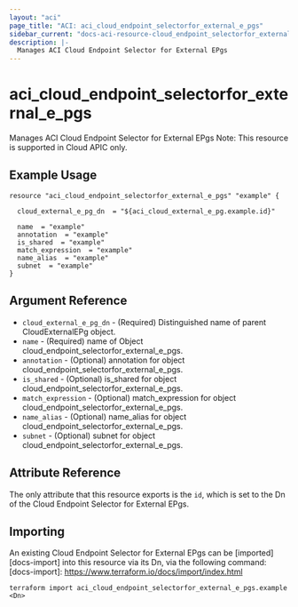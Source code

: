 ```yaml
---
layout: "aci"
page_title: "ACI: aci_cloud_endpoint_selectorfor_external_e_pgs"
sidebar_current: "docs-aci-resource-cloud_endpoint_selectorfor_external_e_pgs"
description: |-
  Manages ACI Cloud Endpoint Selector for External EPgs
---
```


# aci_cloud_endpoint_selectorfor_external_e_pgs #
Manages ACI Cloud Endpoint Selector for External EPgs
Note: This resource is supported in Cloud APIC only.
## Example Usage ##

```hcl
resource "aci_cloud_endpoint_selectorfor_external_e_pgs" "example" {

  cloud_external_e_pg_dn  = "${aci_cloud_external_e_pg.example.id}"

  name  = "example"
  annotation  = "example"
  is_shared  = "example"
  match_expression  = "example"
  name_alias  = "example"
  subnet  = "example"
}
```
## Argument Reference ##
* `cloud_external_e_pg_dn` - (Required) Distinguished name of parent CloudExternalEPg object.
* `name` - (Required) name of Object cloud_endpoint_selectorfor_external_e_pgs.
* `annotation` - (Optional) annotation for object cloud_endpoint_selectorfor_external_e_pgs.
* `is_shared` - (Optional) is_shared for object cloud_endpoint_selectorfor_external_e_pgs.
* `match_expression` - (Optional) match_expression for object cloud_endpoint_selectorfor_external_e_pgs.
* `name_alias` - (Optional) name_alias for object cloud_endpoint_selectorfor_external_e_pgs.
* `subnet` - (Optional) subnet for object cloud_endpoint_selectorfor_external_e_pgs.



## Attribute Reference

The only attribute that this resource exports is the `id`, which is set to the
Dn of the Cloud Endpoint Selector for External EPgs.

## Importing ##

An existing Cloud Endpoint Selector for External EPgs can be [imported][docs-import] into this resource via its Dn, via the following command:
[docs-import]: https://www.terraform.io/docs/import/index.html


```
terraform import aci_cloud_endpoint_selectorfor_external_e_pgs.example <Dn>
```